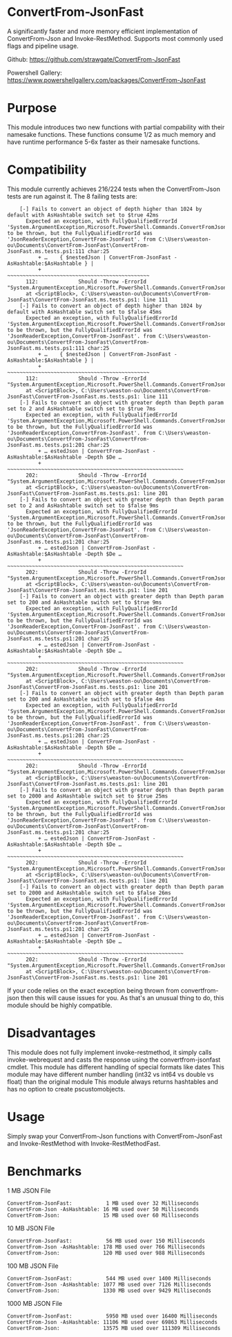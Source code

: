 # ConvertFrom-JsonFast
A significantly faster and more memory efficient implementation of ConvertFrom-Json and Invoke-RestMethod. Supports most commonly used flags and pipeline usage.

Github: https://github.com/strawgate/ConvertFrom-JsonFast

Powershell Gallery: https://www.powershellgallery.com/packages/ConvertFrom-JsonFast

# Purpose
This module introduces two new functions with partial compability with their namesake functions. These functions consume 1/2 as much memory and have runtime performance 5-6x faster as their namesake functions.

# Compatibility
This module currently achieves 216/224 tests when the ConvertFrom-Json tests are run against it. The 8 failing tests are:

```
    [-] Fails to convert an object of depth higher than 1024 by default with AsHashtable switch set to $true 42ms
      Expected an exception, with FullyQualifiedErrorId 'System.ArgumentException,Microsoft.PowerShell.Commands.ConvertFromJsonCommand' to be thrown, but the FullyQualifiedErrorId was 'JsonReaderException,ConvertFrom-JsonFast'. from C:\Users\weaston-ou\Documents\ConvertFrom-JsonFast\ConvertFrom-JsonFast.ms.tests.ps1:111 char:25
          + …    { $nestedJson | ConvertFrom-JsonFast -AsHashtable:$AsHashtable } |
          +                      ~~~~~~~~~~~~~~~~~~~~~~~~~~~~~~~~~~~~~~~~~~~~~~
      112:             Should -Throw -ErrorId "System.ArgumentException,Microsoft.PowerShell.Commands.ConvertFromJsonCommand"
      at <ScriptBlock>, C:\Users\weaston-ou\Documents\ConvertFrom-JsonFast\ConvertFrom-JsonFast.ms.tests.ps1: line 111
    [-] Fails to convert an object of depth higher than 1024 by default with AsHashtable switch set to $false 45ms
      Expected an exception, with FullyQualifiedErrorId 'System.ArgumentException,Microsoft.PowerShell.Commands.ConvertFromJsonCommand' to be thrown, but the FullyQualifiedErrorId was 'JsonReaderException,ConvertFrom-JsonFast'. from C:\Users\weaston-ou\Documents\ConvertFrom-JsonFast\ConvertFrom-JsonFast.ms.tests.ps1:111 char:25
          + …    { $nestedJson | ConvertFrom-JsonFast -AsHashtable:$AsHashtable } |
          +                      ~~~~~~~~~~~~~~~~~~~~~~~~~~~~~~~~~~~~~~~~~~~~~~
      112:             Should -Throw -ErrorId "System.ArgumentException,Microsoft.PowerShell.Commands.ConvertFromJsonCommand"
      at <ScriptBlock>, C:\Users\weaston-ou\Documents\ConvertFrom-JsonFast\ConvertFrom-JsonFast.ms.tests.ps1: line 111
    [-] Fails to convert an object with greater depth than Depth param set to 2 and AsHashtable switch set to $true 7ms
      Expected an exception, with FullyQualifiedErrorId 'System.ArgumentException,Microsoft.PowerShell.Commands.ConvertFromJsonCommand' to be thrown, but the FullyQualifiedErrorId was 'JsonReaderException,ConvertFrom-JsonFast'. from C:\Users\weaston-ou\Documents\ConvertFrom-JsonFast\ConvertFrom-JsonFast.ms.tests.ps1:201 char:25
          + … estedJson | ConvertFrom-JsonFast -AsHashtable:$AsHashtable -Depth $De …
          +               ~~~~~~~~~~~~~~~~~~~~~~~~~~~~~~~~~~~~~~~~~~~~~~~~~~~~~~~~~
      202:             Should -Throw -ErrorId "System.ArgumentException,Microsoft.PowerShell.Commands.ConvertFromJsonCommand"
      at <ScriptBlock>, C:\Users\weaston-ou\Documents\ConvertFrom-JsonFast\ConvertFrom-JsonFast.ms.tests.ps1: line 201
    [-] Fails to convert an object with greater depth than Depth param set to 2 and AsHashtable switch set to $false 9ms
      Expected an exception, with FullyQualifiedErrorId 'System.ArgumentException,Microsoft.PowerShell.Commands.ConvertFromJsonCommand' to be thrown, but the FullyQualifiedErrorId was 'JsonReaderException,ConvertFrom-JsonFast'. from C:\Users\weaston-ou\Documents\ConvertFrom-JsonFast\ConvertFrom-JsonFast.ms.tests.ps1:201 char:25
          + … estedJson | ConvertFrom-JsonFast -AsHashtable:$AsHashtable -Depth $De …
          +               ~~~~~~~~~~~~~~~~~~~~~~~~~~~~~~~~~~~~~~~~~~~~~~~~~~~~~~~~~
      202:             Should -Throw -ErrorId "System.ArgumentException,Microsoft.PowerShell.Commands.ConvertFromJsonCommand"
      at <ScriptBlock>, C:\Users\weaston-ou\Documents\ConvertFrom-JsonFast\ConvertFrom-JsonFast.ms.tests.ps1: line 201
    [-] Fails to convert an object with greater depth than Depth param set to 200 and AsHashtable switch set to $true 9ms
      Expected an exception, with FullyQualifiedErrorId 'System.ArgumentException,Microsoft.PowerShell.Commands.ConvertFromJsonCommand' to be thrown, but the FullyQualifiedErrorId was 'JsonReaderException,ConvertFrom-JsonFast'. from C:\Users\weaston-ou\Documents\ConvertFrom-JsonFast\ConvertFrom-JsonFast.ms.tests.ps1:201 char:25
          + … estedJson | ConvertFrom-JsonFast -AsHashtable:$AsHashtable -Depth $De …
          +               ~~~~~~~~~~~~~~~~~~~~~~~~~~~~~~~~~~~~~~~~~~~~~~~~~~~~~~~~~
      202:             Should -Throw -ErrorId "System.ArgumentException,Microsoft.PowerShell.Commands.ConvertFromJsonCommand"
      at <ScriptBlock>, C:\Users\weaston-ou\Documents\ConvertFrom-JsonFast\ConvertFrom-JsonFast.ms.tests.ps1: line 201
    [-] Fails to convert an object with greater depth than Depth param set to 200 and AsHashtable switch set to $false 4ms
      Expected an exception, with FullyQualifiedErrorId 'System.ArgumentException,Microsoft.PowerShell.Commands.ConvertFromJsonCommand' to be thrown, but the FullyQualifiedErrorId was 'JsonReaderException,ConvertFrom-JsonFast'. from C:\Users\weaston-ou\Documents\ConvertFrom-JsonFast\ConvertFrom-JsonFast.ms.tests.ps1:201 char:25
          + … estedJson | ConvertFrom-JsonFast -AsHashtable:$AsHashtable -Depth $De …
          +               ~~~~~~~~~~~~~~~~~~~~~~~~~~~~~~~~~~~~~~~~~~~~~~~~~~~~~~~~~
      202:             Should -Throw -ErrorId "System.ArgumentException,Microsoft.PowerShell.Commands.ConvertFromJsonCommand"
      at <ScriptBlock>, C:\Users\weaston-ou\Documents\ConvertFrom-JsonFast\ConvertFrom-JsonFast.ms.tests.ps1: line 201
    [-] Fails to convert an object with greater depth than Depth param set to 2000 and AsHashtable switch set to $true 25ms
      Expected an exception, with FullyQualifiedErrorId 'System.ArgumentException,Microsoft.PowerShell.Commands.ConvertFromJsonCommand' to be thrown, but the FullyQualifiedErrorId was 'JsonReaderException,ConvertFrom-JsonFast'. from C:\Users\weaston-ou\Documents\ConvertFrom-JsonFast\ConvertFrom-JsonFast.ms.tests.ps1:201 char:25
          + … estedJson | ConvertFrom-JsonFast -AsHashtable:$AsHashtable -Depth $De …
          +               ~~~~~~~~~~~~~~~~~~~~~~~~~~~~~~~~~~~~~~~~~~~~~~~~~~~~~~~~~
      202:             Should -Throw -ErrorId "System.ArgumentException,Microsoft.PowerShell.Commands.ConvertFromJsonCommand"
      at <ScriptBlock>, C:\Users\weaston-ou\Documents\ConvertFrom-JsonFast\ConvertFrom-JsonFast.ms.tests.ps1: line 201
    [-] Fails to convert an object with greater depth than Depth param set to 2000 and AsHashtable switch set to $false 26ms
      Expected an exception, with FullyQualifiedErrorId 'System.ArgumentException,Microsoft.PowerShell.Commands.ConvertFromJsonCommand' to be thrown, but the FullyQualifiedErrorId was 'JsonReaderException,ConvertFrom-JsonFast'. from C:\Users\weaston-ou\Documents\ConvertFrom-JsonFast\ConvertFrom-JsonFast.ms.tests.ps1:201 char:25
          + … estedJson | ConvertFrom-JsonFast -AsHashtable:$AsHashtable -Depth $De …
          +               ~~~~~~~~~~~~~~~~~~~~~~~~~~~~~~~~~~~~~~~~~~~~~~~~~~~~~~~~~
      202:             Should -Throw -ErrorId "System.ArgumentException,Microsoft.PowerShell.Commands.ConvertFromJsonCommand"
      at <ScriptBlock>, C:\Users\weaston-ou\Documents\ConvertFrom-JsonFast\ConvertFrom-JsonFast.ms.tests.ps1: line 201
```

If your code relies on the exact exception being thrown from convertfrom-json then this will cause issues for you. As that's an unusual thing to do, this module should be highly compatible.

# Disadvantages
This module does not fully implement invoke-restmethod, it simply calls invoke-webrequest and casts the response using the convertfrom-jsonfast cmdlet.
This module has different handling of special formats like dates
This module may have different number handling (int32 vs int64 vs double vs float) than the original module
This module always returns hashtables and has no option to create pscustomobjects.

# Usage
Simply swap your ConvertFrom-Json functions with ConvertFrom-JsonFast and Invoke-RestMethod with Invoke-RestMethodFast.

# Benchmarks

1 MB JSON File
```
ConvertFrom-JsonFast:           1 MB used over 32 Milliseconds
ConvertFrom-Json -AsHashtable: 16 MB used over 50 Milliseconds
ConvertFrom-Json:              15 MB used over 60 Milliseconds
```

10 MB JSON File
```
ConvertFrom-JsonFast:           56 MB used over 150 Milliseconds
ConvertFrom-Json -AsHashtable: 178 MB used over 766 Milliseconds
ConvertFrom-Json:              120 MB used over 988 Milliseconds
```

100 MB JSON File
```
ConvertFrom-JsonFast:           544 MB used over 1400 Milliseconds
ConvertFrom-Json -AsHashtable: 1077 MB used over 7126 Milliseconds
ConvertFrom-Json:              1330 MB used over 9429 Milliseconds
```

1000 MB JSON File
```
ConvertFrom-JsonFast:           5950 MB used over 16400 Milliseconds
ConvertFrom-Json -AsHashtable: 11106 MB used over 69863 Milliseconds
ConvertFrom-Json:              13575 MB used over 111309 Milliseconds
```
